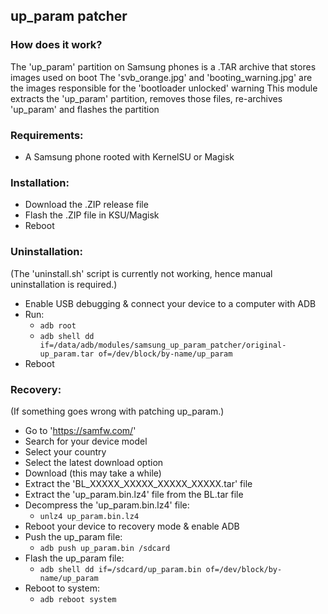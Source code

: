 ## up_param patcher

### How does it work?
The 'up_param' partition on Samsung phones is a .TAR archive that stores images used on boot
The 'svb_orange.jpg' and 'booting_warning.jpg' are the images responsible for the 'bootloader unlocked' warning
This module extracts the 'up_param' partition, removes those files, re-archives 'up_param' and flashes the partition

### Requirements:
- A Samsung phone rooted with KernelSU or Magisk

### Installation:
- Download the .ZIP release file
- Flash the .ZIP file in KSU/Magisk
- Reboot

### Uninstallation:
(The 'uninstall.sh' script is currently not working, hence manual uninstallation is required.)
- Enable USB debugging & connect your device to a computer with ADB
- Run:
  * `adb root`
  * `adb shell dd if=/data/adb/modules/samsung_up_param_patcher/original-up_param.tar of=/dev/block/by-name/up_param`
- Reboot

### Recovery:
(If something goes wrong with patching up_param.)
- Go to 'https://samfw.com/'
- Search for your device model
- Select your country
- Select the latest download option
- Download (this may take a while)
- Extract the 'BL_XXXXX_XXXXX_XXXXX_XXXXX.tar' file
- Extract the 'up_param.bin.lz4' file from the BL.tar file
- Decompress the 'up_param.bin.lz4' file:
  * `unlz4 up_param.bin.lz4`
- Reboot your device to recovery mode & enable ADB
- Push the up_param file:
  * `adb push up_param.bin /sdcard`
- Flash the up_param file:
  * `adb shell dd if=/sdcard/up_param.bin of=/dev/block/by-name/up_param`
- Reboot to system:
  * `adb reboot system`
